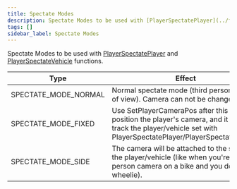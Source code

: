 ```yaml
---
title: Spectate Modes
description: Spectate Modes to be used with [PlayerSpectatePlayer](../functions/PlayerSpectatePlayer.md) and [PlayerSpectateVehicle](../functions/PlayerSpectateVehicle.md) functions.
tags: []
sidebar_label: Spectate Modes
---
```


Spectate Modes to be used with [PlayerSpectatePlayer](../functions/PlayerSpectatePlayer.md) and [PlayerSpectateVehicle](../functions/PlayerSpectateVehicle.md) functions.

| Type                 | Effect                                                                                                                                                      |
| -------------------- | ----------------------------------------------------------------------------------------------------------------------------------------------------------- |
| SPECTATE_MODE_NORMAL | Normal spectate mode (third person point of view). Camera can not be changed.                                                                               |
| SPECTATE_MODE_FIXED  | Use SetPlayerCameraPos after this to position the player's camera, and it will track the player/vehicle set with PlayerSpectatePlayer/PlayerSpectateVehicle |
| SPECTATE_MODE_SIDE   | The camera will be attached to the side of the player/vehicle (like when you're in first-person camera on a bike and you do a wheelie).                     |
